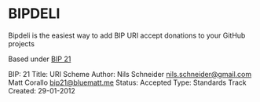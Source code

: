 BIPDELI
=======

Bipdeli is the easiest way to add BIP URI accept donations to your GitHub projects

Based under [BIP 21](https://github.com/bitcoin/bips/blob/master/bip-0021.mediawiki)



  BIP: 21
  Title: URI Scheme
  Author: Nils Schneider <nils.schneider@gmail.com>
          Matt Corallo <bip21@bluematt.me>
  Status: Accepted
  Type: Standards Track
  Created: 29-01-2012
